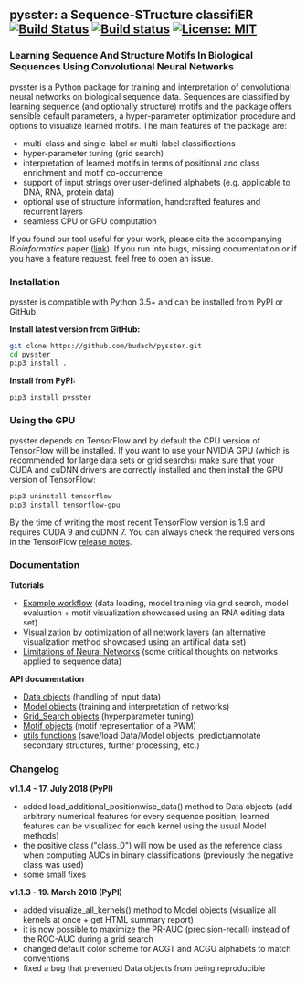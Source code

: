 ## pysster: a Sequence-STructure classifiER  [![Build Status](https://travis-ci.org/budach/pysster.svg?branch=master)](https://travis-ci.org/budach/pysster) [![Build status](https://ci.appveyor.com/api/projects/status/b7kkrb0qu5fsanbh/branch/master?svg=true)](https://ci.appveyor.com/project/budach/pysster/branch/master) [![License: MIT](https://img.shields.io/badge/License-MIT-green.svg)](https://opensource.org/licenses/MIT)
### Learning Sequence And Structure Motifs In Biological Sequences Using Convolutional Neural Networks

pysster is a Python package for training and interpretation of convolutional neural networks on biological sequence data. Sequences are classified by learning sequence (and optionally structure) motifs and the package offers sensible default parameters, a hyper-parameter optimization procedure and options to visualize learned motifs. The main features of the package are:

* multi-class and single-label or multi-label classifications
* hyper-parameter tuning (grid search)
* interpretation of learned motifs in terms of positional and class enrichment and motif co-occurrence
* support of input strings over user-defined alphabets (e.g. applicable to DNA, RNA, protein data)
* optional use of structure information, handcrafted features and recurrent layers
* seamless CPU or GPU computation

If you found our tool useful for your work, please cite the accompanying *Bioinformatics* paper ([link](https://academic.oup.com/bioinformatics/advance-article/doi/10.1093/bioinformatics/bty222/4962494)).
If you run into bugs, missing documentation or if you have a feature request, feel free to open an issue.

### Installation

pysster is compatible with Python 3.5+ and can be installed from PyPI or GitHub.

**Install latest version from GitHub:**
```sh
git clone https://github.com/budach/pysster.git
cd pysster
pip3 install .
```
**Install from PyPI:**

```sh
pip3 install pysster
```

### Using the GPU

pysster depends on TensorFlow and by default the CPU version of TensorFlow will be installed. If you want to use your NVIDIA GPU (which is recommended for large data sets or grid searchs) make sure that your CUDA and cuDNN drivers are correctly installed and then install the GPU version of TensorFlow:

```sh
pip3 uninstall tensorflow
pip3 install tensorflow-gpu
```

By the time of writing the most recent TensorFlow version is 1.9 and requires CUDA 9 and cuDNN 7. You can always check the required versions in the TensorFlow [release notes](https://github.com/tensorflow/tensorflow/releases).


### Documentation

**Tutorials**
* [Example workflow](https://github.com/budach/pysster/blob/master/tutorials/workflow_rna_editing.ipynb) (data loading, model training via grid search, model evaluation + motif visualization showcased using an RNA editing data set)
* [Visualization by optimization of all network layers](https://github.com/budach/pysster/blob/master/tutorials/visualize_all_the_things.ipynb) (an alternative visualization method showcased using an artifical data set)
* [Limitations of Neural Networks](https://github.com/budach/pysster/blob/master/tutorials/limitations.md) (some critical thoughts on networks applied to sequence data)

**API documentation**
* [Data objects](https://github.com/budach/pysster/blob/master/docs/Data.md) (handling of input data)
* [Model objects](https://github.com/budach/pysster/blob/master/docs/Model.md) (training and interpretation of networks)
* [Grid_Search objects](https://github.com/budach/pysster/blob/master/docs/Grid_Search.md) (hyperparameter tuning)
* [Motif objects](https://github.com/budach/pysster/blob/master/docs/Motif.md) (motif representation of a PWM)
* [utils functions](https://github.com/budach/pysster/blob/master/docs/utils.md) (save/load Data/Model objects, predict/annotate secondary structures, further processing, etc.)


### Changelog

**v1.1.4 - 17. July 2018 (PyPI)**
* added load_additional_positionwise_data() method to Data objects (add arbitrary numerical features for every sequence position; learned features can be visualized for each kernel using the usual Model methods)
* the positive class ("class_0") will now be used as the reference class when computing AUCs in binary classifications (previously the negative class was used)
* some small fixes

**v1.1.3 - 19. March 2018 (PyPI)**
* added visualize_all_kernels() method to Model objects (visualize all kernels at once + get HTML summary report)
* it is now possible to maximize the PR-AUC (precision-recall) instead of the ROC-AUC during a grid search
* changed default color scheme for ACGT and ACGU alphabets to match conventions
* fixed a bug that prevented Data objects from being reproducible
